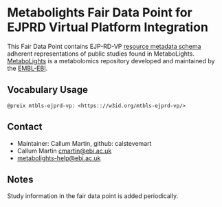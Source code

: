 # Metabolights Fair Data Point for EJPRD Virtual Platform Integration
This Fair Data Point contains EJP-RD-VP [resource metadata schema](https://github.com/ejp-rd-vp/resource-metadata-schema/tree/master) adherent representations of public studies found in MetaboLights. [MetaboLights](https://www.ebi.ac.uk/metabolights/) is a metabolomics repository developed and maintained by the [EMBL-EBI](https://www.ebi.ac.uk/).

## Vocabulary Usage 
```@preix mtbls-ejprd-vp: <https:://w3id.org/mtbls-ejprd-vp/> ```

## Contact
- Maintainer: Callum Martin, github: calstevemart
- Callum Martin cmartin@ebi.ac.uk
- metabolights-help@ebi.ac.uk

## Notes
Study information in the fair data point is added periodically.